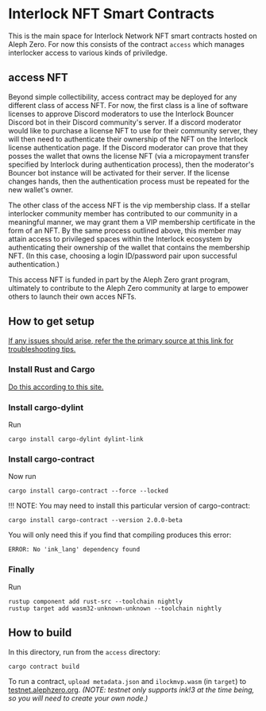 # Interlock NFT Smart Contracts

This is the main space for Interlock Network NFT smart contracts hosted on Aleph Zero. For now this consists of the contract `access` which manages interlocker access to various kinds of priviledge.

## access NFT

Beyond simple collectibility, access contract may be deployed for any different class of access NFT. For now, the first class is a line of software licenses to approve Discord moderators to use the Interlock Bouncer Discord bot in their Discord community's server. If a discord moderator would like to purchase a license NFT to use for their community server, they will then need to authenticate their ownership of the NFT on the Interlock license authentication page. If the Discord moderator can prove that they posses the wallet that owns the license NFT (via a micropayment transfer specified by Interlock during authentication process), then the moderator's Bouncer bot instance will be activated for their server. If the license changes hands, then the authentication process must be repeated for the new wallet's owner.

The other class of the access NFT is the vip membership class. If a stellar interlocker community member has contributed to our community in a meaningful manner, we may grant them a VIP membership certificate in the form of an NFT. By the same process outlined above, this member may attain access to privileged spaces within the Interlock ecosystem by authenticating their ownership of the wallet that contains the membership NFT. (In this case, choosing a login ID/password pair upon successful authentication.)

This access NFT is funded in part by the Aleph Zero grant program, ultimately to contribute to the Aleph Zero community at large to empower others to launch their own acces NFTs.

## How to get setup

[If any issues should arise, refer the the primary source at this link for troubleshooting tips.](https://ink.substrate.io/getting-started/setup)

### Install Rust and Cargo

[Do this according to this site.](https://doc.rust-lang.org/cargo/getting-started/installation.html)

### Install cargo-dylint
Run
```
cargo install cargo-dylint dylint-link
```
### Install cargo-contract
Now run
```
cargo install cargo-contract --force --locked
```
!!! NOTE:
You may need to install this particular version of cargo-contract:
```
cargo install cargo-contract --version 2.0.0-beta
```
You will only need this if you find that compiling produces this error:
```
ERROR: No 'ink_lang' dependency found
```


### Finally
Run
```
rustup component add rust-src --toolchain nightly
rustup target add wasm32-unknown-unknown --toolchain nightly
```

## How to build

In this directory, run from the `access` directory:
```
cargo contract build
```
To run a contract, `upload metadata.json` and `ilockmvp.wasm` (in `target`) to [testnet.alephzero.org](https://testnet.alephzero.org).
*(NOTE: testnet only supports ink!3 at the time being, so you will need to create your own node.)*
